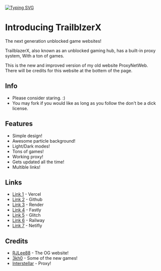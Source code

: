 [![Typing SVG](https://readme-typing-svg.demolab.com?font=Fira+Code&pause=1000&width=435&lines=The+Next+Generation+Of+Unblocked;Redefying+The+Word+Unblocked;For+School%2FWork)](https://git.io/typing-svg)

# Introducing TrailblzerX
The next generation unblocked game websites!


TrailblazerX, also known as an unblocked gaming hub, has a built-in proxy system, With a ton of games.

This is the new and improved version of my old website ProxyNetWeb. There will be credits for this website at the bottem of the page.

## Info
- Please consider staring. :)
- You may fork if you would like as long as you follow the don't be a dick license.

## Features
- Simple design!
- Awesome particle background!
- Light/Dark modes!
- Tons of games!
- Working proxy!
- Gets updated all the time!
- Multible links!

## Links
- [Link 1](https://trailblazer-x.vercel.app/) - Vercel
- [Link 2](https://2348hi.github.io/ProxyNetWeb/) - Github
- [Link 3](https://proxynetweb.onrender.com/) - Render
- [Link 4](https://proxynewwork.global.ssl.fastly.net/) - Fastly
- [Link 5](https://quixotic-wave-waterlily.glitch.me/) - Glitch
- [Link 6](https://proxynetweb-production.up.railway.app/) - Railway
- [Link 7](https://proxynetworkweb.netlify.app/) - Netifly

## Credits
- [RJLee88](https://github.com/RJLee88/RJsGamesV2) - The OG website!
- [3kh0](https://gitlab.com/3kh0/3kh0-assets) - Some of the new games!
- [Interstellar](https://github.com/UseInterstellar/Interstellar) - Proxy!
